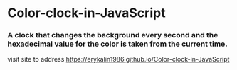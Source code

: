 # Color-clock-in-JavaScript
### A clock that changes the background every second and the hexadecimal value for the color is taken from the current time.
visit site to address https://erykalin1986.github.io/Color-clock-in-JavaScript

